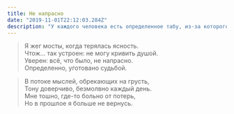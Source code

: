 ```yaml
---
title: Не напрасно
date: "2019-11-01T22:12:03.284Z"
description: "У каждого человека есть определенное табу, из-за которого готов отречься. От чего-то, кого-то. Ты можешь попытаться обмануть себя, но исход один. Вопрос времени. Не бойтесь жечь мосты."
---
```


>  Я жег мосты, когда терялась ясность. </br>
>  Чтож... так устроен: не могу кривить душой.</br>
>  Уверен: всё, что было, не напрасно.</br>
>  Определенно, уготовано судьбой.</br>

>  В потоке мыслей, обрекающих на грусть,</br>
>  Тону доверчиво, безмолвно каждый день.</br>
>  Мне тошно, где-то больно от потерь,</br>
>  Но в прошлое я больше не вернусь.</br>